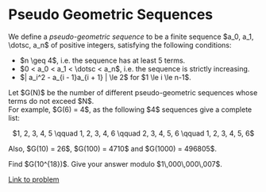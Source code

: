# Pseudo Geometric Sequences

<p>
We define a <i>pseudo-geometric sequence</i> to be a finite sequence $a_0, a_1, \dotsc, a_n$ of positive integers, satisfying the following conditions:
</p><ul>
<li>$n \geq 4$, i.e. the sequence has at least 5 terms.</li>
<li>$0 &lt; a_0 &lt; a_1 &lt; \dotsc &lt; a_n$, i.e. the sequence is strictly increasing.</li>
<li>$| a_i^2 - a_{i - 1}a_{i + 1} | \le 2$ for $1 \le i \le n-1$.</li>
</ul>
<p>
Let $G(N)$ be the number of different pseudo-geometric sequences whose terms do not exceed $N$.<br />
For example, $G(6) = 4$, as the following $4$ sequences give a complete list:
</p><center>$1, 2, 3, 4, 5 \qquad 1, 2, 3, 4, 6 \qquad 2, 3, 4, 5, 6 \qquad 1, 2, 3, 4, 5, 6$ </center>
<p>
Also, $G(10) = 26$, $G(100) = 4710$ and $G(1000) = 496805$.</p>
<p>
Find $G(10^{18})$. Give your answer modulo $1\,000\,000\,007$.</p>

[Link to problem](https://projecteuler.net/problem=771)

